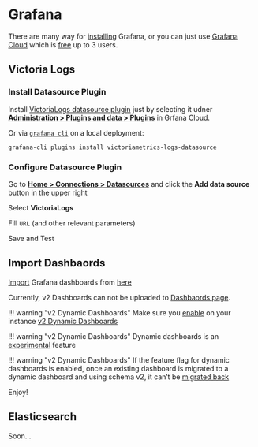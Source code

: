 # Grafana

There are many way for [installing](https://grafana.com/docs/grafana/latest/setup-grafana/installation/) Grafana, or you can just use [Grafana Cloud](https://grafana.com/products/cloud/) which is [free](https://grafana.com/pricing/?pg=prod-cloud&plcmt=pricing-details#grafana) up to 3 users.

## Victoria Logs

### Install Datasource Plugin

Install [VictoriaLogs datasource plugin](https://grafana.com/grafana/plugins/victoriametrics-logs-datasource/?tab=installation) just by selecting it udner [**Administration > Plugins and data > Plugins**](https://grafana.com/docs/grafana/latest/administration/plugin-management/#browse-plugins) in Grfana Cloud. 

Or via [`grafana cli`](https://grafana.com/docs/grafana/latest/administration/cli/) on a local deployment:

```
grafana-cli plugins install victoriametrics-logs-datasource
```

### Configure Datasource Plugin

Go to [**Home > Connections > Datasources**](https://grafana.com/docs/grafana/latest/datasources/) and click the **Add data source** button in the upper right

Select **VictoriaLogs**

Fill `URL` (and other relevant parameters)

Save and Test

## Import Dashbaords

[Import](https://grafana.com/docs/grafana/latest/dashboards/build-dashboards/import-dashboards/#import-a-dashboard) Grafana dashboards from [here](https://github.com/enotspe/fortinet-2-elasticsearch/tree/main/grafana)

Currently, v2 Dashboards can not be uploaded to [Dashbaords page](https://grafana.com/grafana/dashboards/).

!!! warning "v2 Dynamic Dashboards"
    Make sure you [enable](https://grafana.com/docs/grafana/latest/observability-as-code/provision-resources/git-sync-setup/#enable-required-feature-toggles) on your instance [v2 Dynamic Dashboards](https://grafana.com/docs/grafana/latest/observability-as-code/schema-v2/)

    
!!! warning "v2 Dynamic Dashboards"
    Dynamic dashboards is an [experimental](https://grafana.com/docs/release-life-cycle/#experimental) feature

    
!!! warning "v2 Dynamic Dashboards"
    If the feature flag for dynamic dashboards is enabled, once an existing dashboard is migrated to a dynamic dashboard and using schema v2, it can’t be [migrated back](https://grafana.com/whats-new/2025-05-05-dashboard-v2-schema-and-dynamic-dashboards/)

Enjoy!

## Elasticsearch

Soon...
